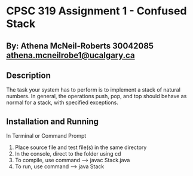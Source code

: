 
# CPSC 319 Assignment 1 - Confused Stack
## By: Athena McNeil-Roberts    30042085    athena.mcneilrobe1@ucalgary.ca

## Description

The task your system has to perform is to implement a stack of natural numbers.
In general, the operations push, pop, and top should behave as normal for a stack,
with specified exceptions.

## Installation and Running

In Terminal or Command Prompt
  1. Place source file and test file(s) in the same directory
  2. In the console, direct to the folder using cd <filepath>
  3. To compile, use command --> javac Stack.java
  4. To run, use command --> java Stack <inputFileName> <outputFileName>
